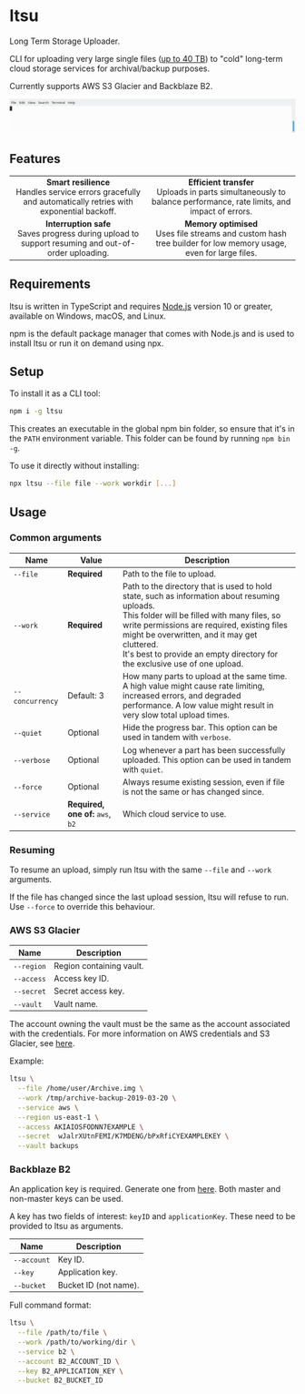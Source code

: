 # ltsu

Long Term Storage Uploader.

CLI for uploading very large single files ([up to 40 TB](https://docs.aws.amazon.com/amazonglacier/latest/dev/uploading-archive-mpu.html#qfacts)) to "cold" long-term cloud storage services for archival/backup purposes.

Currently supports AWS S3 Glacier and Backblaze B2.

![Demo run of uploading to AWS S3 Glacier using ltsu](demo.gif)

## Features

<table>
  <tr>
    <td align="center">
      <strong>Smart resilience</strong><br>
      Handles service errors gracefully and automatically retries with exponential backoff.
    </td>
    <td align="center">
      <strong>Efficient transfer</strong><br>
      Uploads in parts simultaneously to balance performance, rate limits, and impact of errors.
    </td>
  </tr>
  <tr>
    <td align="center">
      <strong>Interruption safe</strong><br>
      Saves progress during upload to support resuming and out-of-order uploading.
    </td>
    <td align="center">
      <strong>Memory optimised</strong><br>
      Uses file streams and custom hash tree builder for low memory usage, even for large files.
    </td>
  </tr>
</table>

## Requirements

ltsu is written in TypeScript and requires [Node.js](https://nodejs.org) version 10 or greater, available on Windows, macOS, and Linux.

npm is the default package manager that comes with Node.js and is used to install ltsu or run it on demand using npx.

## Setup

To install it as a CLI tool:

```bash
npm i -g ltsu
```

This creates an executable in the global npm bin folder, so ensure that it's in the `PATH` environment variable. This folder can be found by running `npm bin -g`.

To use it directly without installing:

```bash
npx ltsu --file file --work workdir [...]
```

## Usage

### Common arguments

|Name|Value|Description|
|---|---|---|
|`--file`|**Required**|Path to the file to upload.|
|`--work`|**Required**|Path to the directory that is used to hold state, such as information about resuming uploads.<br>This folder will be filled with many files, so write permissions are required, existing files might be overwritten, and it may get cluttered.<br>It's best to provide an empty directory for the exclusive use of one upload.|
|`--concurrency`|Default: 3|How many parts to upload at the same time. A high value might cause rate limiting, increased errors, and degraded performance. A low value might result in very slow total upload times.|
|`--quiet`|Optional|Hide the progress bar. This option can be used in tandem with `verbose`.|
|`--verbose`|Optional|Log whenever a part has been successfully uploaded. This option can be used in tandem with `quiet`.|
|`--force`|Optional|Always resume existing session, even if file is not the same or has changed since.|
|`--service`|**Required, one of:** `aws`, `b2`|Which cloud service to use.|

### Resuming

To resume an upload, simply run ltsu with the same `--file` and `--work` arguments.

If the file has changed since the last upload session, ltsu will refuse to run. Use `--force` to override this behaviour.

### AWS S3 Glacier

|Name|Description|
|---|---|
|`--region`|Region containing vault.|
|`--access`|Access key ID.|
|`--secret`|Secret access key.|
|`--vault`|Vault name.|

The account owning the vault must be the same as the account associated with the credentials. For more information on AWS credentials and S3 Glacier, see [here](https://docs.aws.amazon.com/amazonglacier/latest/dev/access-control-identity-based.html). 

Example:

```bash
ltsu \
  --file /home/user/Archive.img \
  --work /tmp/archive-backup-2019-03-20 \
  --service aws \
  --region us-east-1 \
  --access AKIAIOSFODNN7EXAMPLE \
  --secret  wJalrXUtnFEMI/K7MDENG/bPxRfiCYEXAMPLEKEY \
  --vault backups
```

### Backblaze B2

An application key is required. Generate one from [here](https://secure.backblaze.com/app_keys.htm). Both master and non-master keys can be used.

A key has two fields of interest: `keyID` and `applicationKey`. These need to be provided to ltsu as arguments.

|Name|Description|
|---|---|
|`--account`|Key ID.|
|`--key`|Application key.|
|`--bucket`|Bucket ID (not name).|

Full command format:

```bash
ltsu \
  --file /path/to/file \
  --work /path/to/working/dir \
  --service b2 \
  --account B2_ACCOUNT_ID \
  --key B2_APPLICATION_KEY \
  --bucket B2_BUCKET_ID
```
